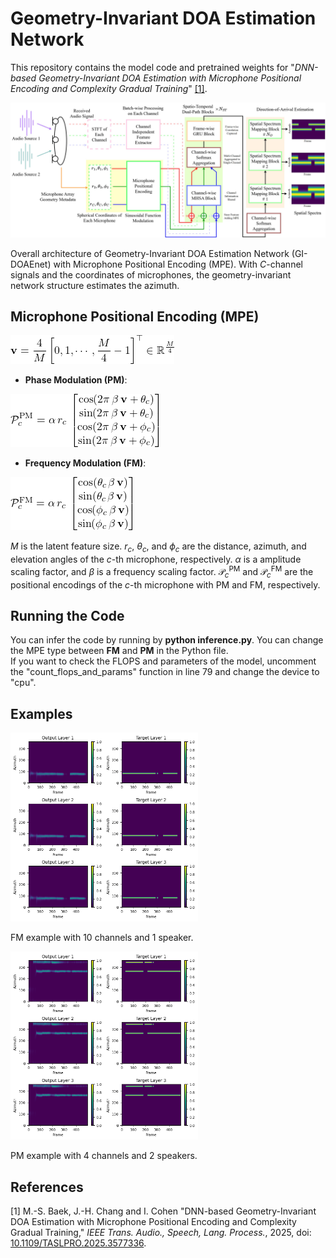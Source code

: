 # Geometry-Invariant DOA Estimation Network
This repository contains the model code and pretrained weights for "_DNN-based Geometry-Invariant DOA Estimation with Microphone Positional Encoding and Complexity Gradual Training_" [[1]](#reference-1).

<img src="./figures/architecture.jpg" alt="Overall architecture" width="600"/>

Overall architecture of Geometry-Invariant DOA Estimation Network (GI-DOAEnet) with Microphone Positional Encoding (MPE). With $C$-channel signals and the coordinates of microphones, the geometry-invariant network structure estimates the azimuth.

## Microphone Positional Encoding (MPE)

<img src="./figures/v_eq.png" alt="v_eq">

- **Phase Modulation (PM)**:
<img src="./figures/PM_eq.png" alt="PM_eq">

- **Frequency Modulation (FM)**:
<img src="./figures/FM_eq.png" alt="FM_eq">

$M$ is the latent feature size. $r_{c}$, $\theta_{c}$, and $\phi_{c}$ are the distance, azimuth, and elevation angles of the $c$-th microphone, respectively. $\alpha$ is a amplitude scaling factor, and $\beta$ is a frequency scaling factor. $\mathcal{P}_{c}^{\mathrm{PM}}$ and $\mathcal{P}_{c}^{\mathrm{FM}}$ are the positional encodings of the $c$-th microphone with PM and FM, respectively.

## Running the Code
You can infer the code by running by **python inference.py**. You can change the MPE type between **FM** and **PM** in the Python file.\
If you want to check the FLOPS and parameters of the model, uncomment the "count_flops_and_params" function in line 79 and change the device to "cpu".

## Examples
<img src="./spectrum_plots/FM/10ch_0.png" alt="FM 10ch 0" width="300"/>

FM example with 10 channels and 1 speaker.

<img src="./spectrum_plots/PM/4ch_1.png" alt="PM 10ch 0" width="300"/>

PM example with 4 channels and 2 speakers.

## References
<a name="reference-1"></a>
[1]  M.-S. Baek, J.-H. Chang and I. Cohen "DNN-based Geometry-Invariant DOA Estimation with Microphone Positional Encoding and Complexity Gradual Training," _IEEE Trans. Audio., Speech, Lang. Process._, 2025, doi: [10.1109/TASLPRO.2025.3577336](https://doi.org/10.1109/TASLPRO.2025.3577336).